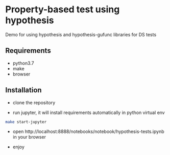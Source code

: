 Property-based test using hypothesis
====================================

Demo for using hypothesis and hypothesis-gufunc libraries for DS tests

Requirements
------------
- python3.7
- make
- browser

Installation
------------
- clone the repository

- run jupyter, it will install requirements automatically in python virtual env
```bash
make start-jupyter
```

- open http://localhost:8888/notebooks/notebook/hypothesis-tests.ipynb in your browser

- enjoy
